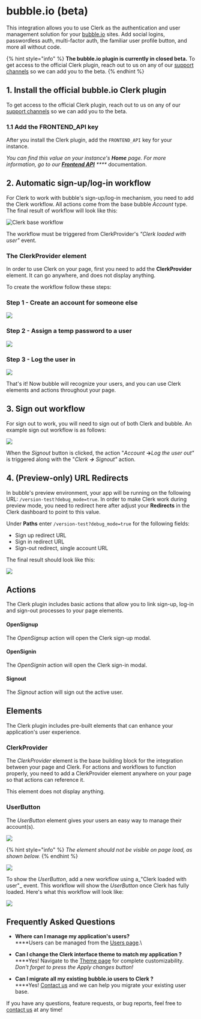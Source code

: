 # bubble.io (beta)

This integration allows you to use Clerk as the authentication and user management solution for your [bubble.io](https://bubble.io) sites. Add social logins, passwordless auth, multi-factor auth, the familiar user profile button, and more all without code.

{% hint style="info" %}
**The bubble.io plugin is currently in closed beta.** To get access to the official Clerk plugin, reach out to us on any of our [support channels](https://clerk.dev/support) so we can add you to the beta.
{% endhint %}

## 1. Install the official bubble.io Clerk plugin

To get access to the official Clerk plugin, reach out to us on any of our [support channels](https://clerk.dev/support) so we can add you to the beta.

### 1.1 Add the FRONTEND\_API key

After you install the Clerk plugin, add the `FRONTEND_API` key for your instance.&#x20;

_You can find this value on your instance's **Home** page. For more information, go to our_ [_**Frontend API**_](../reference/frontend-api-reference/) _****_ documentation.

## 2. Automatic sign-up/log-in workflow

For Clerk to work with bubble's sign-up/log-in mechanism, you need to add the Clerk workflow. All actions come from the base bubble _Account_ type. The final result of workflow will look like this:&#x20;

![Clerk base workflow](<../.gitbook/assets/Screenshot 2021-07-27 at 9.34.33 AM.png>)

The workflow must be triggered from ClerkProvider's _"Clerk loaded with user"_ event.

### The ClerkProvider element

In order to use Clerk on your page, first you need to add the **ClerkProvider** element.  It can go anywhere, and does not display anything.

To create the workflow follow these steps:

### Step 1 - Create an account for someone else

![](../.gitbook/assets/bubble.io\_page\_type=custom\&name=Header\&id=peter-clerk-test-app\&test\_plugin=1626444962690x347764556487458800\_current\&tab=tabs-2.png)

### Step 2 - Assign a temp password to a user

![](<../.gitbook/assets/bubble.io\_page\_type=custom\&name=Header\&id=peter-clerk-test-app\&test\_plugin=1626444962690x347764556487458800\_current\&tab=tabs-2 (1).png>)

### Step 3 - Log the user in

![](<../.gitbook/assets/bubble.io\_page\_type=custom\&name=Header\&id=peter-clerk-test-app\&test\_plugin=1626444962690x347764556487458800\_current\&tab=tabs-2 (2).png>)

That's it! Now bubble will recognize your users, and you can use Clerk elements and actions throughout your page.

## 3. Sign out workflow

For sign out to work, you will need to sign out of both Clerk and bubble.  An example sign out workflow is as follows:

![](<../.gitbook/assets/Screenshot 2021-07-27 at 11.37.25 AM.png>)

When the _Signout_ button is clicked, the action "_Account_ **→**_Log the user out"_ is triggered along with the "_Clerk **→** Signout"_ action.

## 4. (Preview-only) URL Redirects

In bubble's preview environment, your app will be running on the following URL: `/version-test?debug_mode=true`. In order to make Clerk work during preview mode, you need to redirect here after adjust your **Redirects** in the Clerk dashboard to point to this value.&#x20;



Under **Paths** enter `/version-test?debug_mode=true` for the following fields:

* Sign up redirect URL
* Sign in redirect URL
* Sign-out redirect, single account URL

The final result should look like this:

![](../.gitbook/assets/screely-1639508959537.png)

## Actions

The Clerk plugin includes basic actions that allow you to link sign-up, log-in and sign-out processes to your page elements.

#### OpenSignup

The _OpenSignup_ action will open the Clerk sign-up modal.

#### OpenSignin

The _OpenSignin_ action will open the Clerk sign-in modal.

#### Signout

The _Signout_ action will sign out the active user.

## Elements

The Clerk plugin includes pre-built elements that can enhance your application's user experience.

### ClerkProvider

The _ClerkProvider_ element is the base building block for the integration between your page and Clerk. For actions and workflows to function properly, you need to add a ClerkProvider element anywhere on your page so that actions can reference it.

This element does not display anything.

### UserButton

The _UserButton_ element gives your users an easy way to manage their account(s).

![](<../.gitbook/assets/image (2).png>)

{% hint style="info" %}
_The element should not be visible on page load, as shown below._
{% endhint %}

![](../.gitbook/assets/bubble.io\_page\_type=custom\&name=Header\&id=peter-clerk-test-app\&test\_plugin=1626444962690x347764556487458800\_current\&tab=tabs-1.png)

To show the _UserButton_, add a new workflow using a_"Clerk loaded with user"_ event. This workflow will show the _UserButton_ once Clerk has fully loaded. Here's what this workflow will look like:

![](<../.gitbook/assets/image (1).png>)

## Frequently Asked Questions

* **Where can I manage my application's users?**\
  ****Users can be managed from the [Users page](https://dashboard.clerk.dev/last-active?path=users).\

* **Can I change the Clerk interface theme to match my application ?**\
  ****Yes! Navigate to the [Theme page](https://dashboard.clerk.dev/last-active?path=customization/theme) for complete customizability.  _Don't forget to press the Apply changes button!_
* **Can I migrate all my existing bubble.io users to Clerk ?**\
  ****Yes! [Contact us](https://clerk.dev/support) and we can help you migrate your existing user base.

If you have any questions, feature requests, or bug reports, feel free to [contact us](https://clerk.dev/support) at any time!
